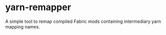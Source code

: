 # yarn-remapper
A simple tool to remap compiled Fabric mods containing intermediary yarn mapping names.
